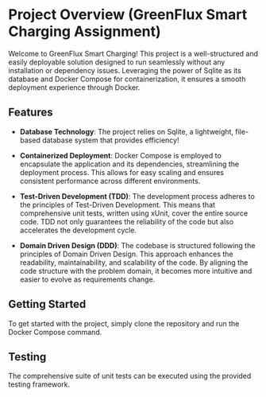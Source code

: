 # Project Overview (GreenFlux Smart Charging Assignment)

Welcome to GreenFlux Smart Charging! This project is a well-structured and easily deployable solution designed to run seamlessly without any installation or dependency issues. Leveraging the power of Sqlite as its database and Docker Compose for containerization, it ensures a smooth deployment experience through Docker.

## Features

- **Database Technology**: The project relies on Sqlite, a lightweight, file-based database system that provides efficiency!

- **Containerized Deployment**: Docker Compose is employed to encapsulate the application and its dependencies, streamlining the deployment process. This allows for easy scaling and ensures consistent performance across different environments.

- **Test-Driven Development (TDD)**: The development process adheres to the principles of Test-Driven Development. This means that comprehensive unit tests, written using xUnit, cover the entire source code. TDD not only guarantees the reliability of the code but also accelerates the development cycle.

- **Domain Driven Design (DDD)**: The codebase is structured following the principles of Domain Driven Design. This approach enhances the readability, maintainability, and scalability of the code. By aligning the code structure with the problem domain, it becomes more intuitive and easier to evolve as requirements change.

## Getting Started

To get started with the project, simply clone the repository and run the Docker Compose command.

## Testing

The comprehensive suite of unit tests can be executed using the provided testing framework.